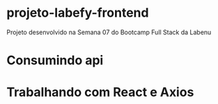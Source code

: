 # projeto-labefy-frontend
Projeto desenvolvido na Semana 07 do Bootcamp Full Stack da Labenu
# Consumindo api
# Trabalhando com React e Axios




